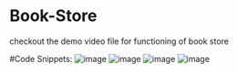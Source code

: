 # Book-Store
checkout the demo video file for functioning of book store

#Code Snippets:
![image](https://github.com/Parasar33/Book-Store/assets/110784718/f781f3ee-7dbc-4af9-b9e0-243fc912d004)
![image](https://github.com/Parasar33/Book-Store/assets/110784718/788f6143-ba26-495a-8b2b-2dd5ecfb3c6a)
![image](https://github.com/Parasar33/Book-Store/assets/110784718/20244304-79bc-4445-afb1-f14f88a787b7)
![image](https://github.com/Parasar33/Book-Store/assets/110784718/6be7e305-0bbd-448c-98e8-9a1d6c289d27)
